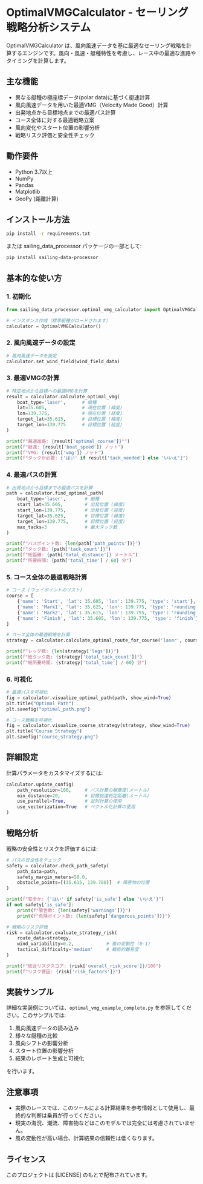 # OptimalVMGCalculator - セーリング戦略分析システム

OptimalVMGCalculator は、風向風速データを基に最適なセーリング戦略を計算するエンジンです。風向・風速・艇種特性を考慮し、レース中の最適な進路やタイミングを計算します。

## 主な機能

- 異なる艇種の極座標データ(polar data)に基づく艇速計算
- 風向風速データを用いた最適VMG（Velocity Made Good）計算
- 出発地点から目標地点までの最適パス計算
- コース全体に対する最適戦略立案
- 風向変化やスタート位置の影響分析
- 戦略リスク評価と安全性チェック

## 動作要件

- Python 3.7以上
- NumPy
- Pandas
- Matplotlib
- GeoPy (距離計算)

## インストール方法

```bash
pip install -r requirements.txt
```

または sailing_data_processor パッケージの一部として:

```bash
pip install sailing-data-processor
```

## 基本的な使い方

### 1. 初期化

```python
from sailing_data_processor.optimal_vmg_calculator import OptimalVMGCalculator

# インスタンス作成（標準艇種がロードされます）
calculator = OptimalVMGCalculator()
```

### 2. 風向風速データの設定

```python
# 風向風速データを設定
calculator.set_wind_field(wind_field_data)
```

### 3. 最適VMGの計算

```python
# 特定地点から目標への最適VMGを計算
result = calculator.calculate_optimal_vmg(
    boat_type='laser',      # 艇種
    lat=35.605,             # 現在位置 (緯度)
    lon=139.775,            # 現在位置 (経度)
    target_lat=35.615,      # 目標位置 (緯度)
    target_lon=139.775      # 目標位置 (経度)
)

print(f"最適進路: {result['optimal_course']}°")
print(f"艇速: {result['boat_speed']} ノット")
print(f"VMG: {result['vmg']} ノット")
print(f"タックが必要: {'はい' if result['tack_needed'] else 'いいえ'}")
```

### 4. 最適パスの計算

```python
# 出発地点から目標までの最適パスを計算
path = calculator.find_optimal_path(
    boat_type='laser',       # 艇種
    start_lat=35.605,        # 出発位置 (緯度)
    start_lon=139.775,       # 出発位置 (経度)
    target_lat=35.625,       # 目標位置 (緯度)
    target_lon=139.775,      # 目標位置 (経度)
    max_tacks=3              # 最大タック数
)

print(f"パスポイント数: {len(path['path_points'])}")
print(f"タック数: {path['tack_count']}")
print(f"総距離: {path['total_distance']} メートル")
print(f"所要時間: {path['total_time'] / 60} 分")
```

### 5. コース全体の最適戦略計算

```python
# コース (ウェイポイントのリスト)
course = [
    {'name': 'Start', 'lat': 35.605, 'lon': 139.775, 'type': 'start'},
    {'name': 'Mark1', 'lat': 35.625, 'lon': 139.775, 'type': 'rounding'},
    {'name': 'Mark2', 'lat': 35.615, 'lon': 139.795, 'type': 'rounding'},
    {'name': 'Finish', 'lat': 35.605, 'lon': 139.775, 'type': 'finish'}
]

# コース全体の最適戦略を計算
strategy = calculator.calculate_optimal_route_for_course('laser', course)

print(f"レッグ数: {len(strategy['legs'])}")
print(f"総タック数: {strategy['total_tack_count']}")
print(f"総所要時間: {strategy['total_time'] / 60} 分")
```

### 6. 可視化

```python
# 最適パスを可視化
fig = calculator.visualize_optimal_path(path, show_wind=True)
plt.title("Optimal Path")
plt.savefig("optimal_path.png")

# コース戦略を可視化
fig = calculator.visualize_course_strategy(strategy, show_wind=True)
plt.title("Course Strategy")
plt.savefig("course_strategy.png")
```

## 詳細設定

計算パラメータをカスタマイズするには:

```python
calculator.update_config(
    path_resolution=100,     # パス計算の解像度(メートル)
    min_distance=20,         # 目標到達判定距離(メートル)
    use_parallel=True,       # 並列計算の使用
    use_vectorization=True   # ベクトル化計算の使用
)
```

## 戦略分析

戦略の安全性とリスクを評価するには:

```python
# パスの安全性をチェック
safety = calculator.check_path_safety(
    path_data=path,
    safety_margin_meters=50.0,
    obstacle_points=[(35.615, 139.780)]  # 障害物の位置
)

print(f"安全か: {'はい' if safety['is_safe'] else 'いいえ'}")
if not safety['is_safe']:
    print(f"警告数: {len(safety['warnings'])}")
    print(f"危険ポイント数: {len(safety['dangerous_points'])}")

# 戦略のリスク評価
risk = calculator.evaluate_strategy_risk(
    route_data=strategy,
    wind_variability=0.2,            # 風の変動性 (0-1)
    tactical_difficulty='medium'     # 戦術的難易度
)

print(f"総合リスクスコア: {risk['overall_risk_score']}/100")
print(f"リスク要因: {risk['risk_factors']}")
```

## 実装サンプル

詳細な実装例については、`optimal_vmg_example_complete.py` を参照してください。このサンプルでは:

1. 風向風速データの読み込み
2. 様々な艇種の比較
3. 風向シフトの影響分析
4. スタート位置の影響分析
5. 結果のレポート生成と可視化

を行います。

## 注意事項

- 実際のレースでは、このツールによる計算結果を参考情報として使用し、最終的な判断は乗員が行ってください。
- 現実の海況、潮流、障害物などはこのモデルでは完全には考慮されていません。
- 風の変動性が高い場合、計算結果の信頼性は低くなります。

## ライセンス

このプロジェクトは [LICENSE] のもとで配布されています。
